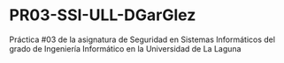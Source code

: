 # PR03-SSI-ULL-DGarGlez
Práctica #03 de la asignatura de Seguridad en Sistemas Informáticos del grado de Ingeniería Informático en la Universidad de La Laguna
